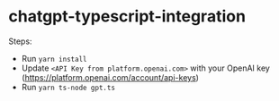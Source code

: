 # chatgpt-typescript-integration

Steps:
- Run `yarn install`
- Update `<API Key from platform.openai.com>` with your OpenAI key (https://platform.openai.com/account/api-keys)
- Run `yarn ts-node gpt.ts`
